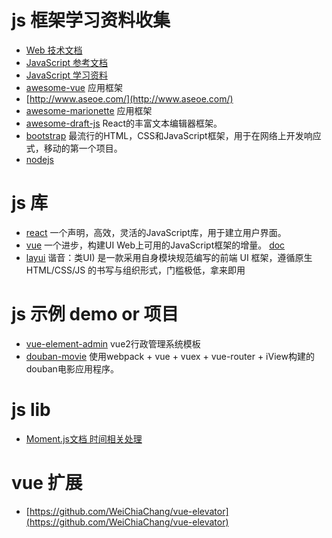 # js 框架学习资料收集
* [Web 技术文档](https://developer.mozilla.org/zh-CN/docs/Web)
* [JavaScript 参考文档](https://developer.mozilla.org/zh-CN/docs/Web/JavaScript/Reference/Operators/Bitwise_Operators)
* [JavaScript 学习资料](http://www.w3school.com.cn/js/js_intro.asp)
* [awesome-vue](https://github.com/vuejs/awesome-vue) 应用框架
* [http://www.aseoe.com/](http://www.aseoe.com/)
* [awesome-marionette](https://github.com/sadcitizen/awesome-marionette) 应用框架
* [awesome-draft-js](https://github.com/nikgraf/awesome-draft-js) React的丰富文本编辑器框架。
* [bootstrap](https://github.com/twbs/bootstrap)  最流行的HTML，CSS和JavaScript框架，用于在网络上开发响应式，移动的第一个项目。 
* [nodejs](http://www.runoob.com/nodejs/nodejs-express-framework.html)

# js 库
* [react](https://github.com/facebook/react) 一个声明，高效，灵活的JavaScript库，用于建立用户界面。
* [vue](https://github.com/vuejs/vue) 一个进步，构建UI Web上可用的JavaScript框架的增量。 [doc](https://vuefe.cn/v2/guide/)
* [layui](http://www.layui.com/doc/) 谐音：类UI) 是一款采用自身模块规范编写的前端 UI 框架，遵循原生 HTML/CSS/JS 的书写与组织形式，门槛极低，拿来即用

# js 示例 demo or 项目
* [vue-element-admin](https://github.com/PanJiaChen/vue-element-admin)  vue2行政管理系统模板
* [douban-movie](https://github.com/xingbofeng/douban-movie) 使用webpack + vue + vuex + vue-router + iView构建的douban电影应用程序。

# js lib
* [Moment.js文档 时间相关处理](http://momentjs.com/docs/#/parsing/unix-timestamp/)

# vue 扩展

* [https://github.com/WeiChiaChang/vue-elevator](https://github.com/WeiChiaChang/vue-elevator)